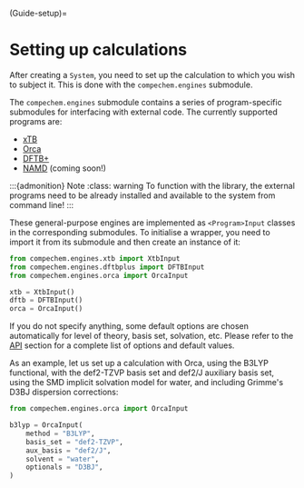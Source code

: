 (Guide-setup)=
# Setting up calculations

After creating a `System`, you need to set up the calculation to which you wish to subject it. This is done with the `compechem.engines` submodule.

The `compechem.engines` submodule contains a series of program-specific submodules for interfacing with external code. The currently supported programs are:

* [xTB](https://github.com/grimme-lab/xtb)
* [Orca](https://orcaforum.kofo.mpg.de/index.php?sid=3c6c78cae3dd0cfffa26a293953422e3)
* [DFTB+](https://dftbplus.org/)
* [NAMD](http://www.ks.uiuc.edu/Research/namd/) (coming soon!)

:::{admonition} Note
:class: warning
To function with the library, the external programs need to be already installed and available to the system from command line!
:::

These general-purpose engines are implemented as `<Program>Input` classes in the corresponding submodules. To initialise a wrapper, you need to import it from its submodule and then create an instance of it:

```python
from compechem.engines.xtb import XtbInput
from compechem.engines.dftbplus import DFTBInput
from compechem.engines.orca import OrcaInput

xtb = XtbInput()
dftb = DFTBInput()
orca = OrcaInput()
```

If you do not specify anything, some default options are chosen automatically for level of theory, basis set, solvation, etc. Please refer to the [API](API-wrappers) section for a complete list of options and default values.

As an example, let us set up a calculation with Orca, using the B3LYP functional, with the def2-TZVP basis set and def2/J auxiliary basis set, using the SMD implicit solvation model for water, and including Grimme's D3BJ dispersion corrections:

```python
from compechem.engines.orca import OrcaInput

b3lyp = OrcaInput(
    method = "B3LYP",
    basis_set = "def2-TZVP",
    aux_basis = "def2/J",
    solvent = "water",
    optionals = "D3BJ",
)
```